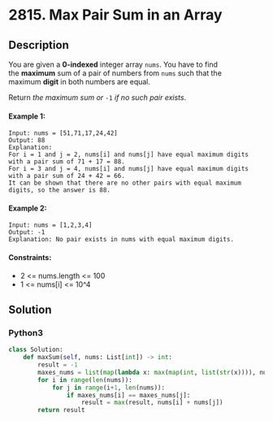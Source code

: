 # 2815. Max Pair Sum in an Array


## Description
You are given a **0-indexed** integer array `nums`. You have to find the **maximum** sum of a pair of numbers from `nums` such that the maximum **digit** in both numbers are equal.

Return *the maximum sum or* `-1` *if no such pair exists*.

#### Example 1:
```
Input: nums = [51,71,17,24,42]
Output: 88
Explanation: 
For i = 1 and j = 2, nums[i] and nums[j] have equal maximum digits with a pair sum of 71 + 17 = 88. 
For i = 3 and j = 4, nums[i] and nums[j] have equal maximum digits with a pair sum of 24 + 42 = 66.
It can be shown that there are no other pairs with equal maximum digits, so the answer is 88.
```

#### Example 2:
```
Input: nums = [1,2,3,4]
Output: -1
Explanation: No pair exists in nums with equal maximum digits.
```

#### Constraints:
- 2 <= nums.length <= 100
- 1 <= nums[i] <= 10^4


## Solution

### Python3
```python
class Solution:
    def maxSum(self, nums: List[int]) -> int:
        result = -1
        maxes_nums = list(map(lambda x: max(map(int, list(str(x)))), nums))
        for i in range(len(nums)):
            for j in range(i+1, len(nums)):
                if maxes_nums[i] == maxes_nums[j]:
                    result = max(result, nums[i] + nums[j])
        return result
```

